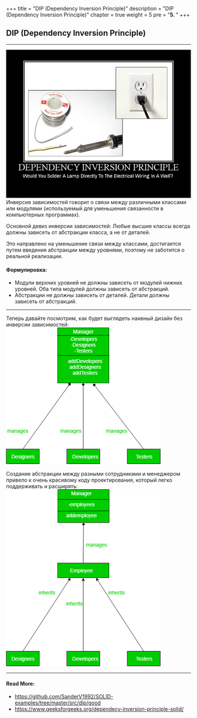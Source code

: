 +++
title = "DIP (Dependency Inversion Principle)"
description = "DIP (Dependency Inversion Principle)"
chapter = true
weight = 5
pre = "<b>5. </b>"
+++

## DIP (Dependency Inversion Principle)
---
![dip](dip.jpg)
Инверсия зависимостей говорит о связи между различными классами или модулями (используемый для уменьшения связанности в компьютерных программах).

Основной девиз инверсии зависимостей:
    Любые высшие классы всегда должны зависеть от абстракции класса, а не от деталей.

Это направлено на уменьшение связи между классами, достигается путем введения абстракции между уровнями,
поэтому не заботится о реальной реализации.

#### Формулировка:
- Модули верхних уровней не должны зависеть от модулей нижних уровней. Оба типа модулей должны зависеть от абстракций.
- Абстракции не должны зависеть от деталей. Детали должны зависеть от абстракций.

---

Теперь давайте посмотрим, как будет выглядеть наивный дизайн без инверсии зависимостей:
![dip](11-6.png)

Создание абстракции между разными сотрудниками и менеджером привело к очень красивому коду проектирования, который легко поддерживать и расширять:
![dip](22-5.png)

---
#### Read More:
- https://github.com/SanderV1992/SOLID-examples/tree/master/src/dip/good
- https://www.geeksforgeeks.org/dependecy-inversion-principle-solid/
